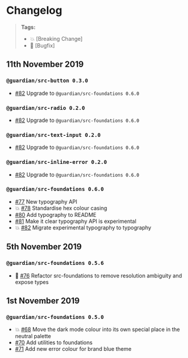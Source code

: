 # Changelog

> **Tags:**
>
> -   :boom: [Breaking Change]
> -   :bug: [Bugfix]

## 11th November 2019

### `@guardian/src-button 0.3.0`

-   [#82](https://github.com/guardian/source-components/pull/82) Upgrade to `@guardian/src-foundations 0.6.0`

### `@guardian/src-radio 0.2.0`

-   [#82](https://github.com/guardian/source-components/pull/82) Upgrade to `@guardian/src-foundations 0.6.0`

### `@guardian/src-text-input 0.2.0`

-   [#82](https://github.com/guardian/source-components/pull/82) Upgrade to `@guardian/src-foundations 0.6.0`

### `@guardian/src-inline-error 0.2.0`

-   [#82](https://github.com/guardian/source-components/pull/82) Upgrade to `@guardian/src-foundations 0.6.0`

### `@guardian/src-foundations 0.6.0`

-   [#77](https://github.com/guardian/source-components/pull/77) New typography API
-   :boom: [#78](https://github.com/guardian/source-components/pull/78) Standardise hex colour casing
-   [#80](https://github.com/guardian/source-components/pull/80) Add typography to README
-   [#81](https://github.com/guardian/source-components/pull/81) Make it clear typography API is experimental
-   :boom: [#82](https://github.com/guardian/source-components/pull/82) Migrate experimental typography to typography

## 5th November 2019

### `@guardian/src-foundations 0.5.6`

-   :bug: [#76](https://github.com/guardian/source-components/pull/76) Refactor src-foundations to remove resolution ambiguity and expose types

## 1st November 2019

### `@guardian/src-foundations 0.5.0`

-   :boom: [#68](https://github.com/guardian/source-components/pull/68) Move the dark mode colour into its own special place in the neutral palette
-   [#70](https://github.com/guardian/source-components/pull/70) Add utilities to foundations
-   [#71](https://github.com/guardian/source-components/pull/71) Add new error colour for brand blue theme
